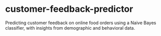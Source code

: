 # customer-feedback-predictor
Predicting customer feedback on online food orders using a Naive Bayes classifier, with insights from demographic and behavioral data.
